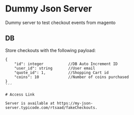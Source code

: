 # Dummy Json Server

Dummy server to test checkout events from magento

## DB

Store checkouts with the following payload:

```
{
    "id": integer           //DB Auto Increment ID 
	"user_id": string       //User email
	"quote_id": 1,          //Shopping Cart id
	"coins": 10             //Number of coins purchased
}
´´´

# Access Link

Server is available at https://my-json-server.typicode.com/rtsaad/fakeCheckouts.